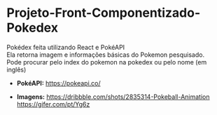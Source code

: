 # Projeto-Front-Componentizado-Pokedex
Pokédex feita utilizando React e PokéAPI\
Ela retorna imagem e informações básicas do Pokemon pesquisado.\
Pode procurar pelo index do pokemon na pokedex ou pelo nome (em inglês)


 - **PokéAPI:** 
 https://pokeapi.co/
 
 - **Imagens:**
 https://dribbble.com/shots/2835314-Pokeball-Animation
 https://gifer.com/pt/Yg6z
